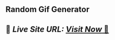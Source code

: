 ## Random Gif Generator



## 📌 *Live Site URL:* <a href="https://arpitmishra8751.github.io/random_gif/">*Visit Now* 🚀</a>

